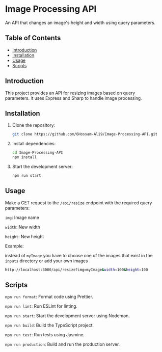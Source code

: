 # Image Processing API

An API that changes an image's height and width using query parameters.

## Table of Contents

- [Introduction](#introduction)
- [Installation](#installation)
- [Usage](#usage)
- [Scripts](#scripts)

## Introduction

This project provides an API for resizing images based on query parameters. It uses Express and Sharp to handle image processing.

## Installation

1. Clone the repository:

   ```bash
   git clone https://github.com/6Hossam-Ali9/Image-Processing-API.git
   ```

2. Install dependencies:

   ```bash
   cd Image-Processing-API
   npm install
   ```

3. Start the development server:

   ```bash
   npm run start
   ```

## Usage

Make a GET request to the `/api/resize` endpoint with the required query parameters:

`img`: Image name

`width`: New width

`height`: New height

Example:

instead of `myImage` you have to choose one of the images that exist in the `inputs` directory or add your own images

```bash
http://localhost:3000/api/resize?img=myImage&width=100&height=100
```

## Scripts

`npm run format`: Format code using Prettier.

`npm run lint`: Run ESLint for linting.

`npm run start`: Start the development server using Nodemon.

`npm run build`: Build the TypeScript project.

`npm run test`: Run tests using Jasmine.

`npm run production`: Build and run the production server.
